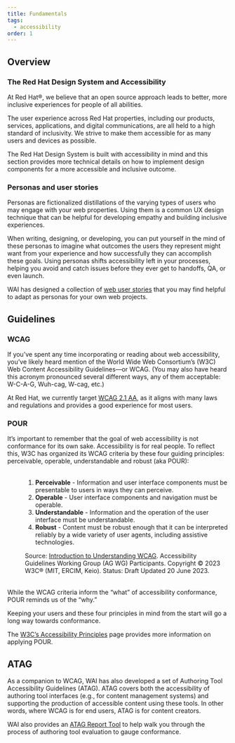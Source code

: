 ```yaml
---
title: Fundamentals
tags:
  - accessibility
order: 1
---
```


<script type="module" data-helmet>
  import '@rhds/elements/rh-blockquote/rh-blockquote.js';
</script>

<style>
  rh-blockquote {
    display: block;
    margin-block: 2rem;
    margin-inline-start: 2.5rem;
  }
</style>

## Overview

### The Red Hat Design System and Accessibility

At Red Hat®, we believe that an open source approach leads to better, more inclusive experiences for people of all abilities.

The user experience across Red Hat properties, including our products, services, applications, and digital communications, are all held to a high standard of inclusivity. We strive to make them accessible for as many users and devices as possible.

The Red Hat Design System is built with accessibility in mind and this section provides more technical details on how to implement design components for a more accessible and inclusive outcome.

### Personas and user stories

Personas are fictionalized distillations of the varying types of users who may engage with your web properties. Using them is a common UX design technique that can be helpful for developing empathy and building inclusive experiences.

When writing, designing, or developing, you can put yourself in the mind of these personas to imagine what outcomes the users they represent might want from your experience and how successfully they can accomplish these goals. Using personas shifts accessibility left in your processes, helping you avoid and catch issues before they ever get to handoffs, QA, or even launch.

WAI has designed a collection of [web user stories](https://www.w3.org/WAI/people-use-web/user-stories/) that you may find helpful to adapt as personas for your own web projects.

## Guidelines

### WCAG

If you’ve spent any time incorporating or reading about web accessibility, you’ve likely heard mention of the World Wide Web Consortium’s (W3C) Web Content Accessibility Guidelines—or WCAG. (You may also have heard this acronym pronounced several different ways, any of them acceptable: W-C-A-G, Wuh-cag, W-cag, etc.)

At Red Hat, we currently target [WCAG 2.1 AA](https://www.w3.org/WAI/WCAG21/Understanding/), as it aligns with many laws and regulations and provides a good experience for most users.

### POUR

It’s important to remember that the goal of web accessibility is not conformance for its own sake. Accessibility is for real people. To reflect this, W3C has organized its WCAG criteria by these four guiding principles: perceivable, operable, understandable and robust (aka POUR):

<rh-blockquote>
  <ol>
    <li><strong>Perceivable</strong> - Information and user interface components must be presentable to users in ways they can perceive.</li>
    <li><strong>Operable</strong> - User interface components and navigation must be operable.</li>
    <li><strong>Understandable</strong> - Information and the operation of the user interface must be understandable.</li>
    <li><strong>Robust</strong> - Content must be robust enough that it can be interpreted reliably by a wide variety of user agents, including assistive technologies.</li>
  </ol>
  <span slot="author">Source: <a href="https://www.w3.org/WAI/WCAG21/Understanding/intro">Introduction to Understanding WCAG</a>.</span>
  <span slot="title">Accessibility Guidelines Working Group (AG WG) Participants. Copyright © 2023 W3C® (MIT, ERCIM, Keio). Status: Draft Updated 20 June 2023.</span>
</rh-blockquote>

While the WCAG criteria inform the “what” of accessibility conformance, POUR reminds us of the “why.”

Keeping your users and these four principles in mind from the start will go a long way towards conformance.

The [W3C’s Accessibility Principles](https://www.w3.org/WAI/fundamentals/accessibility-principles/) page provides more information on applying POUR.

## ATAG

As a companion to WCAG, WAI has also developed a set of Authoring Tool Accessibility Guidelines (ATAG). ATAG covers both the accessibility of authoring tool interfaces (e.g., for content management systems) and supporting the production of accessible content using these tools. In other words, where WCAG is for end users, ATAG is for content creators.

WAI also provides an [ATAG Report Tool](https://www.w3.org/WAI/atag/report-tool) to help walk you through the process of authoring tool evaluation to gauge conformance.
